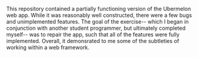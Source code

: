 This repository contained a partially functioning version of the Ubermelon web app. While it was reasonably well constructed, there were a few bugs and unimplemented features. The goal of the exercise-- which I began in conjunction with another student programmer, but ultimately completed myself-- was to repair the app, such that all of the features were fully implemented. Overall, it demonsrated to me some of the subtleties of working within a web framework.
